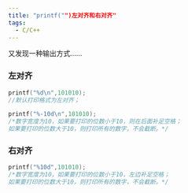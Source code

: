 ```yaml
---
title: "printf("")左对齐和右对齐"
tags:
  - C/C++
---
```

又发现一种输出方式……
### 左对齐
```c
printf("%d\n",101010);
//默认打印格式为左对齐；

printf("%-10d\n",101010);
/*数字宽度为10，如果要打印的位数小于10，则在后面补足空格；
如果要打印的位数大于10，则打印所有的数字，不会截断。*/
```

### 右对齐
```c
printf("%10d",101010);
/*数字宽度为10，如果要打印的位数小于10，左边补足空格；
如果要打印的位数大于10，则打印所有的数字，不会截断。*/
```